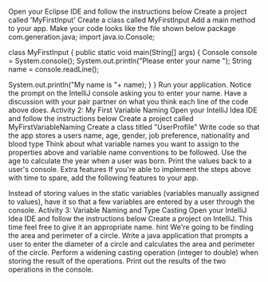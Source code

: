 Open your Eclipse IDE and follow the instructions below
Create a project called 'MyFirstInput'
Create a class called MyFirstInput
Add a main method to your app.
Make your code looks like the file shown below
package com.generation.java;
import java.io.Console;

class MyFirstInput {
 public static void main(String[] args) {
   Console console = System.console();
   System.out.println("Please enter your name ");
   String name = console.readLine();

   System.out.println("My name is "+ name);
 }
}
Run your application.
Notice the prompt on the IntelliJ console asking you to enter your name.
Have a discussion with your pair partner on what you think each line of the code above does.
Activity 2: My First Variable Naming
Open your IntelliJ Idea IDE and follow the instructions below
Create a project called MyFirstVariableNaming
Create a class titled "UserProfile"
Write code so that the app stores a users name, age, gender, job preference, nationality and blood type
Think about what variable names you want to assign to the properties above and variable name conventions to be followed.
Use the age to calculate the year when a user was born.
Print the values back to a user's console.
Extra features
If you're able to implement the steps above with time to spare, add the following features to your app.

Instead of storing values in the static variables (variables manually assigned to values), have it so that a few variables are entered by a user through the console.
Activity 3: Variable Naming and Type Casting
Open your IntelliJ Idea IDE and follow the instructions below
Create a project on IntelliJ. This time feel free to give it an appropriate name. hint We're going to be finding the area and perimeter of a circle.
Write a java application that prompts a user to enter the diameter of a circle and calculates the area and perimeter of the circle.
Perform a widening casting operation (integer to double) when storing the result of the operations.
Print out the results of the two operations in the console.
